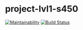 # project-lvl1-s450

[![Maintainability](https://api.codeclimate.com/v1/badges/08c0e47951269e7e927b/maintainability)](https://codeclimate.com/github/antlu/project-lvl1-s450/maintainability)
[![Build Status](https://travis-ci.com/antlu/project-lvl1-s450.svg?branch=master)](https://travis-ci.com/antlu/project-lvl1-s450)
